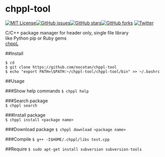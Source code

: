 # chppl-tool
[![MIT License](http://img.shields.io/badge/license-MIT-blue.svg?style=flat)](LICENSE)[![GitHub issues](https://img.shields.io/github/issues/nocotan/chppl-tool.svg)](https://github.com/nocotan/chppl-tool/issues)[![GitHub stars](https://img.shields.io/github/stars/nocotan/chppl-tool.svg)](https://github.com/nocotan/chppl-tool/stargazers)[![GitHub forks](https://img.shields.io/github/forks/nocotan/chppl-tool.svg)](https://github.com/nocotan/chppl-tool/network)
[![Twitter](https://img.shields.io/twitter/url/https/github.com/nocotan/chppl-tool.svg?style=social)](https://twitter.com/intent/tweet?text=Wow:&url=%5Bobject%20Object%5D)

C/C++ package manager for header only, single file library  
like Python pip or Ruby gems  
[chppL](https://chppl.herokuapp.com/)  


##Install

```
$ cd  
$ git clone https://github.com/nocotan/chppl-tool  
$ echo "export PATH=\$PATH:~/chppl-tool/chppl-tool/bin" >> ~/.bashrc
```  


##Usage   

###Show help commands
```$ chppl help```

###Search package  
```$ chppl search```  

###Install package  
```$ chppl install <package name>```  

###Download package
```$ chppl download <package name>```

###Compile
```$ g++ -I$HOME/.chppl/libs test.cpp```  

##Require
```$ sudo apt-get install subversion subversion-tools```
